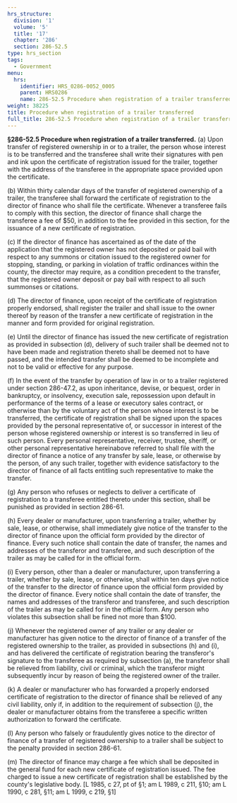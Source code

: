 ```yaml
---
hrs_structure:
  division: '1'
  volume: '5'
  title: '17'
  chapter: '286'
  section: 286-52.5
type: hrs_section
tags:
  - Government
menu:
  hrs:
    identifier: HRS_0286-0052_0005
    parent: HRS0286
    name: 286-52.5 Procedure when registration of a trailer transferred
weight: 38225
title: Procedure when registration of a trailer transferred
full_title: 286-52.5 Procedure when registration of a trailer transferred
---
```

**§286-52.5 Procedure when registration of a trailer transferred.** (a) Upon transfer of registered ownership in or to a trailer, the person whose interest is to be transferred and the transferee shall write their signatures with pen and ink upon the certificate of registration issued for the trailer, together with the address of the transferee in the appropriate space provided upon the certificate.

(b) Within thirty calendar days of the transfer of registered ownership of a trailer, the transferee shall forward the certificate of registration to the director of finance who shall file the certificate. Whenever a transferee fails to comply with this section, the director of finance shall charge the transferee a fee of $50, in addition to the fee provided in this section, for the issuance of a new certificate of registration.

(c) If the director of finance has ascertained as of the date of the application that the registered owner has not deposited or paid bail with respect to any summons or citation issued to the registered owner for stopping, standing, or parking in violation of traffic ordinances within the county, the director may require, as a condition precedent to the transfer, that the registered owner deposit or pay bail with respect to all such summonses or citations.

(d) The director of finance, upon receipt of the certificate of registration properly endorsed, shall register the trailer and shall issue to the owner thereof by reason of the transfer a new certificate of registration in the manner and form provided for original registration.

(e) Until the director of finance has issued the new certificate of registration as provided in subsection (d), delivery of such trailer shall be deemed not to have been made and registration thereto shall be deemed not to have passed, and the intended transfer shall be deemed to be incomplete and not to be valid or effective for any purpose.

(f) In the event of the transfer by operation of law in or to a trailer registered under section 286-47.2, as upon inheritance, devise, or bequest, order in bankruptcy, or insolvency, execution sale, repossession upon default in performance of the terms of a lease or executory sales contract, or otherwise than by the voluntary act of the person whose interest is to be transferred, the certificate of registration shall be signed upon the spaces provided by the personal representative of, or successor in interest of the person whose registered ownership or interest is so transferred in lieu of such person. Every personal representative, receiver, trustee, sheriff, or other personal representative hereinabove referred to shall file with the director of finance a notice of any transfer by sale, lease, or otherwise by the person, of any such trailer, together with evidence satisfactory to the director of finance of all facts entitling such representative to make the transfer.

(g) Any person who refuses or neglects to deliver a certificate of registration to a transferee entitled thereto under this section, shall be punished as provided in section 286-61.

(h) Every dealer or manufacturer, upon transferring a trailer, whether by sale, lease, or otherwise, shall immediately give notice of the transfer to the director of finance upon the official form provided by the director of finance. Every such notice shall contain the date of transfer, the names and addresses of the transferor and transferee, and such description of the trailer as may be called for in the official form.

(i) Every person, other than a dealer or manufacturer, upon transferring a trailer, whether by sale, lease, or otherwise, shall within ten days give notice of the transfer to the director of finance upon the official form provided by the director of finance. Every notice shall contain the date of transfer, the names and addresses of the transferor and transferee, and such description of the trailer as may be called for in the official form. Any person who violates this subsection shall be fined not more than $100.

(j) Whenever the registered owner of any trailer or any dealer or manufacturer has given notice to the director of finance of a transfer of the registered ownership to the trailer, as provided in subsections (h) and (i), and has delivered the certificate of registration bearing the transferor's signature to the transferee as required by subsection (a), the transferor shall be relieved from liability, civil or criminal, which the transferor might subsequently incur by reason of being the registered owner of the trailer.

(k) A dealer or manufacturer who has forwarded a properly endorsed certificate of registration to the director of finance shall be relieved of any civil liability, only if, in addition to the requirement of subsection (j), the dealer or manufacturer obtains from the transferee a specific written authorization to forward the certificate.

(l) Any person who falsely or fraudulently gives notice to the director of finance of a transfer of registered ownership to a trailer shall be subject to the penalty provided in section 286-61.

(m) The director of finance may charge a fee which shall be deposited in the general fund for each new certificate of registration issued. The fee charged to issue a new certificate of registration shall be established by the county's legislative body. [L 1985, c 27, pt of §1; am L 1989, c 211, §10; am L 1990, c 281, §11; am L 1999, c 219, §1]